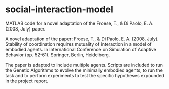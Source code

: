 # social-interaction-model
MATLAB code for a novel adaptation of the Froese, T., &amp; Di Paolo, E. A. (2008, July) paper.

A novel adaptation of the paper: Froese, T., & Di Paolo, E. A. (2008, July). Stability of coordination requires mutuality 
of interaction in a model of embodied agents. In International Conference on Simulation of Adaptive Behavior (pp. 52-61).
Springer, Berlin, Heidelberg.

The paper is adapted to include multiple agents. Scripts are included to run the Genetic Algorithms to evolve the 
minimally embodied agents, to run the task and to perform experiments to test the specific hypotheses expounded in the
project report. 
